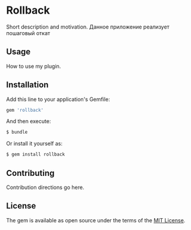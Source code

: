 # Rollback
Short description and motivation.
Данное приложение реализует пошаговый откат
## Usage
How to use my plugin.

## Installation
Add this line to your application's Gemfile:

```ruby
gem 'rollback'
```

And then execute:
```bash
$ bundle
```

Or install it yourself as:
```bash
$ gem install rollback
```

## Contributing
Contribution directions go here.

## License
The gem is available as open source under the terms of the [MIT License](https://opensource.org/licenses/MIT).
